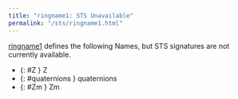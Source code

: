 ```yaml
---
title: "ringname1: STS Unavailable"
permalink: "/sts/ringname1.html"
---
```






[ringname1](/cd/ringname1)
defines the following Names, but STS signatures are not currently available.


 *  {: #Z } Z
 *  {: #quaternions } quaternions
 *  {: #Zm } Zm